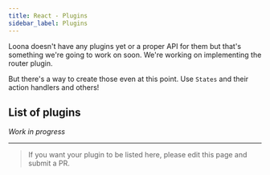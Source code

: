 ```yaml
---
title: React - Plugins
sidebar_label: Plugins
---
```


Loona doesn't have any plugins yet or a proper API for them but that's something we're going to work on soon. We're working on implementing the router plugin.

But there's a way to create those even at this point. Use `States` and their action handlers and others!

## List of plugins

_Work in progress_

---

> If you want your plugin to be listed here, please edit this page and submit a PR.
